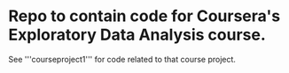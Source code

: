 # Repo to contain code for Coursera's Exploratory Data Analysis course.

See '''courseproject1''' for code related to that course project.
